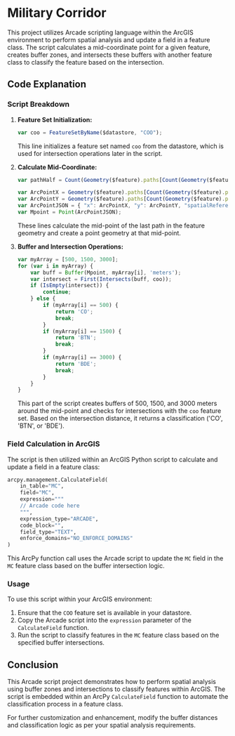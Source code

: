 # Military Corridor

This project utilizes Arcade scripting language within the ArcGIS environment to perform spatial analysis and update a field in a feature class. The script calculates a mid-coordinate point for a given feature, creates buffer zones, and intersects these buffers with another feature class to classify the feature based on the intersection.

## Code Explanation

### Script Breakdown

1. **Feature Set Initialization:**
   ```javascript
   var coo = FeatureSetByName($datastore, "COO");
   ```
   This line initializes a feature set named `coo` from the datastore, which is used for intersection operations later in the script.

2. **Calculate Mid-Coordinate:**
   ```javascript
   var pathHalf = Count(Geometry($feature).paths[Count(Geometry($feature).paths)-1])/2;

   var ArcPointX = Geometry($feature).paths[Count(Geometry($feature).paths)-1][Round(pathHalf)].x;
   var ArcPointY = Geometry($feature).paths[Count(Geometry($feature).paths)-1][Round(pathHalf)].y;
   var ArcPointJSON = { "x": ArcPointX, "y": ArcPointY, "spatialReference": { "wkid": 32614 }};
   var Mpoint = Point(ArcPointJSON);
   ```
   These lines calculate the mid-point of the last path in the feature geometry and create a point geometry at that mid-point.

3. **Buffer and Intersection Operations:**
   ```javascript
   var myArray = [500, 1500, 3000];
   for (var i in myArray) {
       var buff = Buffer(Mpoint, myArray[i], 'meters');
       var intersect = First(Intersects(buff, coo));
       if (IsEmpty(intersect)) {
           continue;
       } else {
           if (myArray[i] == 500) {
               return 'CO';
               break;
           }
           if (myArray[i] == 1500) {
               return 'BTN';
               break;
           }
           if (myArray[i] == 3000) {
               return 'BDE';
               break;
           }
       }
   }
   ```
   This part of the script creates buffers of 500, 1500, and 3000 meters around the mid-point and checks for intersections with the `coo` feature set. Based on the intersection distance, it returns a classification ('CO', 'BTN', or 'BDE').

### Field Calculation in ArcGIS

The script is then utilized within an ArcGIS Python script to calculate and update a field in a feature class:

```python
arcpy.management.CalculateField(
    in_table="MC",
    field="MC",
    expression="""
    // Arcade code here
    """,
    expression_type="ARCADE",
    code_block="",
    field_type="TEXT",
    enforce_domains="NO_ENFORCE_DOMAINS"
)
```
This ArcPy function call uses the Arcade script to update the `MC` field in the `MC` feature class based on the buffer intersection logic.

### Usage

To use this script within your ArcGIS environment:

1. Ensure that the `COO` feature set is available in your datastore.
2. Copy the Arcade script into the `expression` parameter of the `CalculateField` function.
3. Run the script to classify features in the `MC` feature class based on the specified buffer intersections.

## Conclusion

This Arcade script project demonstrates how to perform spatial analysis using buffer zones and intersections to classify features within ArcGIS. The script is embedded within an ArcPy `CalculateField` function to automate the classification process in a feature class.

For further customization and enhancement, modify the buffer distances and classification logic as per your spatial analysis requirements.
